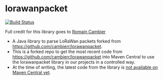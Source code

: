 # lorawanpacket

[![Build Status](https://travis-ci.org/IxorTalk/lorawanpacket.svg?branch=master)](https://travis-ci.org/IxorTalk/lorawanpacket)

Full credit for this library goes to [Romain Cambier](https://github.com/cambierr)

- A Java library to parse LoRaWan packets forked from https://github.com/cambierr/lorawanpacket.
- This is a forked repo to get the most recent code from https://github.com/cambierr/lorawanpacket into Maven Central to use the lorawanpacket library in our projects in a controlled way.
- At the time of writing, the latest code from the library is [not available on Maven Central yet](https://github.com/cambierr/lorawanpacket/issues/3).

 
